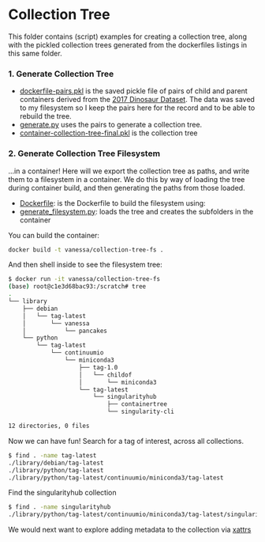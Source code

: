 # Collection Tree

This folder contains (script) examples for creating a collection tree, along
with the pickled collection trees generated from the dockerfiles listings in this
same folder.

### 1. Generate Collection Tree

 - [dockerfile-pairs.pkl](dockerfile-pairs.pkl) is the saved pickle file of pairs of child and parent containers derived from the [2017 Dinosaur Dataset](https://www.github.com/vsoch/dockerfiles). The data was saved to my filesystem so I keep the pairs here for the record and to be able to rebuild the tree.
 - [generate.py](generate.py) uses the pairs to generate a collection tree.
 - [container-collection-tree-final.pkl](container-collection-tree-final.pkl) is the collection tree


### 2. Generate Collection Tree Filesystem

...in a container! Here will we export the collection tree as paths, and write them to a filesystem in a container.
We do this by way of loading the tree during container build, and then generating the paths from those
loaded.

 - [Dockerfile](Dockerfile): is the Dockerfile to build the filesystem using:
 - [generate_filesystem.py](generate_filesystem.py): loads the tree and creates the subfolders in the container


You can build the container:

```bash
docker build -t vanessa/collection-tree-fs .
```

And then shell inside to see the filesystem tree:

```bash
$ docker run -it vanessa/collection-tree-fs
(base) root@c1e3d68bac93:/scratch# tree
.
└── library
    ├── debian
    │   └── tag-latest
    │       └── vanessa
    │           └── pancakes
    └── python
        └── tag-latest
            └── continuumio
                └── miniconda3
                    ├── tag-1.0
                    │   └── childof
                    │       └── miniconda3
                    └── tag-latest
                        └── singularityhub
                            ├── containertree
                            └── singularity-cli

12 directories, 0 files
```

Now we can have fun! Search for a tag of interest, across all collections.

```bash
$ find . -name tag-latest
./library/debian/tag-latest
./library/python/tag-latest
./library/python/tag-latest/continuumio/miniconda3/tag-latest
```
 
Find the singularityhub collection

```bash
$ find . -name singularityhub
./library/python/tag-latest/continuumio/miniconda3/tag-latest/singularityhub
```

We would next want to explore adding metadata to the collection via [xattrs](https://en.wikipedia.org/wiki/Extended_file_attributes#Linux)
